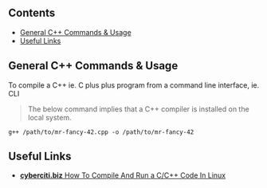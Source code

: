 <a href="contents"></a>

## Contents
- [General C++ Commands & Usage](#general-c++-commands-and-usage)
- [Useful Links](#useful-links)

<a href="general-c++-commands-and-usage"></a>

## General C++ Commands & Usage

To compile a C++ ie. C plus plus program from a command line interface, ie. CLI

> The below command implies that a C++ compiler is installed on the local system.

```
g++ /path/to/mr-fancy-42.cpp -o /path/to/mr-fancy-42
```

## Useful Links
- [**cyberciti.biz** How To Compile And Run a C/C++ Code In Linux](https://www.cyberciti.biz/faq/howto-compile-and-run-c-cplusplus-code-in-linux/)

